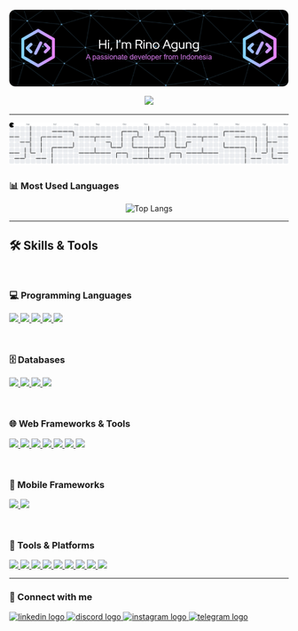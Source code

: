 <!-- <h1 align="center">Hi 👋, I'm Rino Agung</h1>
<h3 align="center">A passionate developer from Indonesia</h3> -->

<!-- <p align="center">
  <img src="https://media.giphy.com/media/qgQUggAC3Pfv687qPC/giphy.gif" width="500"/>
</p> -->

![Rino Agung](images/github-header-image.png)

<!-- -   🔭 I’m currently working on **[Nama Proyek atau Fokus Saat Ini]**

-   🌱 I’m currently learning **[Teknologi/Bahasa yang Sedang Dipelajari]**

-   💬 Ask me about **[Topik yang Kamu Kuasai]**

-   📫 How to reach me **[Email atau Link Sosial Media]**

-   ⚡ Fun fact **[Fakta Menarik tentang Kamu]** -->

<p align="center">
  <img src="https://readme-typing-svg.herokuapp.com?font=Fira+Code&size=24&pause=1000&center=true&vCenter=true&width=435&lines=Hi+there!;I'm+a+Web+%26+Mobile+Developer;Welcome+to+my+GitHub+profile!" />
</p>

---

<picture>
  <source media="(prefers-color-scheme: dark)" srcset="https://raw.githubusercontent.com/rinoagung/rinoagung/output/pacman-contribution-graph-dark.svg">
  <source media="(prefers-color-scheme: light)" srcset="https://raw.githubusercontent.com/rinoagung/rinoagung/output/pacman-contribution-graph.svg">
  <img alt="pacman contribution graph" src="https://raw.githubusercontent.com/rinoagung/rinoagung/output/pacman-contribution-graph.svg">
</picture>

### 📊 Most Used Languages

<p align="center">
  <img src="https://github-readme-stats.vercel.app/api/top-langs/?username=rinoagung&layout=compact&langs_count=6&theme=radical" alt="Top Langs" />
</p>

<!-- ### 📈 GitHub Stats

<p align="center">
  <img src="https://github-readme-stats.vercel.app/api?username=rinoagung&show_icons=true&theme=radical" />
</p>

 -->

---

## 🛠️ Skills & Tools

<br>

### 💻 Programming Languages

<p>
  <a href="https://www.php.net/docs.php" target="_blank">
    <img src="https://img.shields.io/badge/PHP-777BB4?style=for-the-badge&logo=php&logoColor=white" />
  </a>
  <a href="https://developer.mozilla.org/en-US/docs/Web/JavaScript" target="_blank">
    <img src="https://img.shields.io/badge/JavaScript-F7DF1E?style=for-the-badge&logo=javascript&logoColor=black" />
  </a>
  <a href="https://dart.dev/guides" target="_blank">
    <img src="https://img.shields.io/badge/Dart-0175C2?style=for-the-badge&logo=dart&logoColor=white" />
  </a>
  <a href="https://developer.mozilla.org/en-US/docs/Web/HTML" target="_blank">
    <img src="https://img.shields.io/badge/HTML5-E34F26?style=for-the-badge&logo=html5&logoColor=white" />
  </a>
  <a href="https://developer.mozilla.org/en-US/docs/Web/CSS" target="_blank">
    <img src="https://img.shields.io/badge/CSS3-1572B6?style=for-the-badge&logo=css3&logoColor=white" />
  </a>
</p>

<br>

### 🗄️ Databases

<p>
  <a href="https://dev.mysql.com/doc/" target="_blank">
    <img src="https://img.shields.io/badge/MySQL-4479A1?style=for-the-badge&logo=mysql&logoColor=white" />
  </a>
  <a href="https://www.postgresql.org/docs/" target="_blank">
    <img src="https://img.shields.io/badge/PostgreSQL-336791?style=for-the-badge&logo=postgresql&logoColor=white" />
  </a>
  <a href="https://www.mongodb.com/docs/" target="_blank">
    <img src="https://img.shields.io/badge/MongoDB-47A248?style=for-the-badge&logo=mongodb&logoColor=white" />
  </a>
  <a href="https://learn.microsoft.com/en-us/sql/sql-server/" target="_blank">
    <img src="https://img.shields.io/badge/SQL_Server-CC2927?style=for-the-badge&logo=microsoft-sql-server&logoColor=white" />
  </a>
</p>

<br>

### 🌐 Web Frameworks & Tools

<p>
  <a href="https://codeigniter.com/user_guide/" target="_blank">
    <img src="https://img.shields.io/badge/CodeIgniter-EF4223?style=for-the-badge&logo=codeigniter&logoColor=white" />
  </a>
  <a href="https://laravel.com/docs" target="_blank">
    <img src="https://img.shields.io/badge/Laravel-F9322C?style=for-the-badge&logo=laravel&logoColor=white" />
  </a>
  <a href="https://nextjs.org/docs" target="_blank">
    <img src="https://img.shields.io/badge/Next.js-000000?style=for-the-badge&logo=next.js&logoColor=white" />
  </a>
  <a href="https://reactjs.org/docs/getting-started.html" target="_blank">
    <img src="https://img.shields.io/badge/React-61DAFB?style=for-the-badge&logo=react&logoColor=black" />
  </a>
  <a href="https://getbootstrap.com/docs/" target="_blank">
    <img src="https://img.shields.io/badge/Bootstrap-7952B3?style=for-the-badge&logo=bootstrap&logoColor=white" />
  </a>
  <a href="https://developer.mozilla.org/en-US/docs/Web/Guide/AJAX" target="_blank">
    <img src="https://img.shields.io/badge/AJAX-25A162?style=for-the-badge&logo=code&logoColor=white" />
  </a>
  <a href="https://api.jquery.com/" target="_blank">
    <img src="https://img.shields.io/badge/jQuery-0769AD?style=for-the-badge&logo=jquery&logoColor=white" />
  </a>
</p>

<br>

### 📱 Mobile Frameworks

<p>
  <a href="https://flutter.dev/docs" target="_blank">
    <img src="https://img.shields.io/badge/Flutter-02569B?style=for-the-badge&logo=flutter&logoColor=white" />
  </a>
  <a href="https://reactnative.dev/docs/getting-started" target="_blank">
    <img src="https://img.shields.io/badge/React_Native-20232A?style=for-the-badge&logo=react&logoColor=61DAFB" />
  </a>
</p>

<br>

### 🧰 Tools & Platforms

<p align="left">
  <a href="https://git-scm.com/" target="_blank">
    <img src="https://img.shields.io/badge/Git-F05032?style=for-the-badge&logo=git&logoColor=white" />
  </a>
  <a href="https://docs.github.com/" target="_blank">
    <img src="https://img.shields.io/badge/GitHub-181717?style=for-the-badge&logo=github&logoColor=white" />
  </a>
  <a href="https://docs.gitlab.com/" target="_blank">
    <img src="https://img.shields.io/badge/GitLab-FC6D26?style=for-the-badge&logo=gitlab&logoColor=white" />
  </a>
  <a href="https://www.linux.org/docs/" target="_blank">
    <img src="https://img.shields.io/badge/Linux-FCC624?style=for-the-badge&logo=linux&logoColor=black" />
  </a>
  <a href="https://docs.aws.amazon.com/" target="_blank">
    <img src="https://img.shields.io/badge/AWS-232F3E?style=for-the-badge&logo=amazon-aws&logoColor=white" />
  </a>
  <a href="https://docs.docker.com/" target="_blank">
    <img src="https://img.shields.io/badge/Docker-2496ED?style=for-the-badge&logo=docker&logoColor=white" />
  </a>
  <a href="https://kubernetes.io/docs/" target="_blank">
    <img src="https://img.shields.io/badge/Kubernetes-326CE5?style=for-the-badge&logo=kubernetes&logoColor=white" />
  </a>
  <a href="https://nodejs.org/en/docs" target="_blank">
    <img src="https://img.shields.io/badge/Node.js-339933?style=for-the-badge&logo=nodedotjs&logoColor=white" />
  </a>
  <a href="https://www.jenkins.io/doc/" target="_blank">
    <img src="https://img.shields.io/badge/Jenkins-D24939?style=for-the-badge&logo=jenkins&logoColor=white" />
  </a>
</p>

---

### 🔗 Connect with me

<div align="left">
  <a href="https://linkedin.com/in/rinoagung" target="_blank">
    <img src="https://raw.githubusercontent.com/maurodesouza/profile-readme-generator/master/src/assets/icons/social/linkedin/default.svg" width="52" height="40" alt="linkedin logo" />
  </a>
  <a href="https://discord.com/users/rinoagung" target="_blank">
    <img src="https://raw.githubusercontent.com/maurodesouza/profile-readme-generator/master/src/assets/icons/social/discord/default.svg" width="52" height="40" alt="discord logo" />
  </a>
  <a href="https://instagram.com/rinoagung_" target="_blank">
    <img src="https://raw.githubusercontent.com/maurodesouza/profile-readme-generator/master/src/assets/icons/social/instagram/default.svg" width="52" height="40" alt="instagram logo" />
  </a>
  <a href="https://t.me/rino_a" target="_blank">
    <img src="https://raw.githubusercontent.com/maurodesouza/profile-readme-generator/master/src/assets/icons/social/telegram/default.svg" width="52" height="40" alt="telegram logo" />
  </a>
</div>
